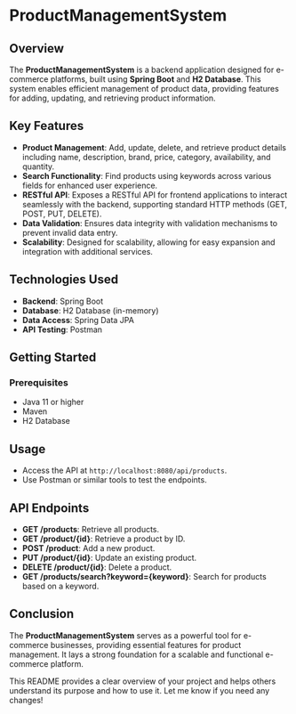 
# ProductManagementSystem

## Overview

The **ProductManagementSystem** is a backend application designed for e-commerce platforms, built using **Spring Boot** and **H2 Database**. This system enables efficient management of product data, providing features for adding, updating, and retrieving product information.

## Key Features

- **Product Management**: Add, update, delete, and retrieve product details including name, description, brand, price, category, availability, and quantity.
- **Search Functionality**: Find products using keywords across various fields for enhanced user experience.
- **RESTful API**: Exposes a RESTful API for frontend applications to interact seamlessly with the backend, supporting standard HTTP methods (GET, POST, PUT, DELETE).
- **Data Validation**: Ensures data integrity with validation mechanisms to prevent invalid data entry.
- **Scalability**: Designed for scalability, allowing for easy expansion and integration with additional services.

## Technologies Used

- **Backend**: Spring Boot
- **Database**: H2 Database (in-memory)
- **Data Access**: Spring Data JPA
- **API Testing**: Postman

## Getting Started

### Prerequisites

- Java 11 or higher
- Maven
- H2 Database

## Usage

- Access the API at `http://localhost:8080/api/products`.
- Use Postman or similar tools to test the endpoints.

## API Endpoints

- **GET /products**: Retrieve all products.
- **GET /product/{id}**: Retrieve a product by ID.
- **POST /product**: Add a new product.
- **PUT /product/{id}**: Update an existing product.
- **DELETE /product/{id}**: Delete a product.
- **GET /products/search?keyword={keyword}**: Search for products based on a keyword.

## Conclusion

The **ProductManagementSystem** serves as a powerful tool for e-commerce businesses, providing essential features for product management. It lays a strong foundation for a scalable and functional e-commerce platform.

This README provides a clear overview of your project and helps others understand its purpose and how to use it. Let me know if you need any changes!
